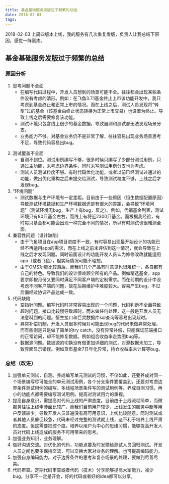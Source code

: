 ```yaml
---
title: 基金基础服务发版过于频繁的总结
date: 2018-02-03
tags:
---
```


2018-02-03 上周四版本上线，我的服务有几次重复发版，负责人让我总结下原因，感觉一阵蛋疼。

## 基金基础服务发版过于频繁的总结

### 原因分析
1. 思考问题不全面
    * 在编写代码过程中，开发人员想到的场景可能不全。往往都会出现某些条件没有考虑的清形。例如：在飞鱼3.7.1基金终止上市该功能开发中，我只考虑到基金终止和正常上市的情况。而在上线之后，测试人员发现将“转型”过的基金（该基金由终止状态转换为正常上市交易）也设置为终止。导致上线之后需要修复该功能。
    * 测试环境只包含线上很少的基金数据，导致自测和测试都无法发现场景分支。
    * 业务能力不够。对基金业务仍不是非常了解，往往容易出现业务场景思考不足，导致代码容易出bug。
<!--more-->
2. 测试覆盖不全面
    * 自测不到位。测试用例编写不够，很多时候只编写了少部分测试用例，只通过主功能，未考虑边界条件，同时未写测试用例分支也为考虑。
    * 测试人员测试粒度不够。有时代码优化功能，或者以前已经测试过通过的功能，做出优化重构之后未提交给测试，导致测试粒度不够，上线之后才发现bug。
3. “环境问题”
    * 测试数据与生产环境有一定差距。目前由于一些原因（恒生数据配置原因）导致测试环境数据和生产环境数据还是有很大的差距，会导致“环境问题”（测试环境无bug，生产上有bug，反之）。例如，代销基金列表，测试环境只有80只基金左右，而线上有将近2300只基金。而根据我经验，有时每只基金都可能会出现一种完全不同的情况，所以有时测试也很难测全面。
4. 兼容性问题（设计缺陷）
    * 由于飞鱼项目在app项目进度不一致，有时容易出现最开始设计的功能已经不再适用app的需求，而在上线之前未评估到这一情况，就会导致在上线之后才发现问题。同时前面设计的功能开发人员认为修修改改就能适用app（或者飞鱼），但实际情况可能不理想。
    * 由于OMS功能比较落后，而我们几个产品有时意见也很难统一，各自都有自己的特色。导致我们的设计很难顾全所有的产品。例如精选基金，app要求即按月份又要同时满足不同客户端的定制需求。而在前期的设计中没考虑不同客户端的问题，故在后期维护中难度较大。容易产生bug，不过后面经过协调产品达成一致。
5. 代码缺陷
    * 空指针问题。编写代码时非常容易出现的一个问题，代码判断不全面导致
    * 超时问题。接口比较慢导致超时，而未做任何处理，这一般是开发人员无法意料到的问题。恒生接口和巨灵数据库sql查询等容易出现超时。
    * 异常补偿机制。开发人员很多时候对可能出现bug的代码未做异常处理，而有些则是只是做了简单的try catch，没有异常补偿，只能保证前端接口的正常访问，却不能修复数据。例如组合收益率走势图bug等。
    * 数据源问题。数据源的切换没有做更加详细的测试，对源数据未加工，导致界面显示错误。例如货币基金7日年化异常，持仓收益率未计算等bug。

### 总结（改进）
1. 加强单元测试，自测。养成编写单元测试的习惯，不仅如此，还要养成对同一个场景编写尽可能全的单元测试用例，各个分支条件要覆盖到，还要对考虑边界条件测试用例的编写。多线程场景条件写的测试用例等。养成自测习惯。再小的功能点都需要编写测试用例。提高对测试用力的重视。
2. 提高自身意识，需提高对代码上线的严肃态度。目前由于上线流程简单，而微服务往往上线牵涉面比较广，而我们目前用户较少，上线发生的服务中断等用户反馈较少，导致开发人员普遍没有高可用意识，上线比较随意。同时测试或者其他人员催促较急，代码未经过完整的测试就上线，这不利于培养上线严肃的态度。但这需要把控个度。培养以用户为中心的思维习惯，能够提高开发人员对代码上线造成的服务不可用带来的思考。
3. 加强业务知识，业务理解。
4. 做好沟通交流。对优化的代码，功能点要及时发聩给测试人员回归测试。开发人员之间也要多保持交流，可以交换大家对业务的理解。也可提高编码能力。
5. 加强自身编码能力。对于边界条件的思考和复杂场景的处理，要做到尽善尽美。
6. 代码审查。定期代码审查或者代码（技术）分享能够提高大家能力，减少bug。分享不一定是开会，好的代码或者好的idea都可以分享。

